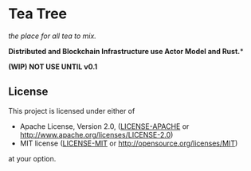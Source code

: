 # Tea Tree
*the place for all tea to mix.*

**Distributed and Blockchain Infrastructure use Actor Model and Rust.***

**(WIP) NOT USE UNTIL v0.1**

## License

This project is licensed under either of

 * Apache License, Version 2.0, ([LICENSE-APACHE](LICENSE-APACHE) or
   http://www.apache.org/licenses/LICENSE-2.0)
 * MIT license ([LICENSE-MIT](LICENSE-MIT) or
   http://opensource.org/licenses/MIT)

at your option.
